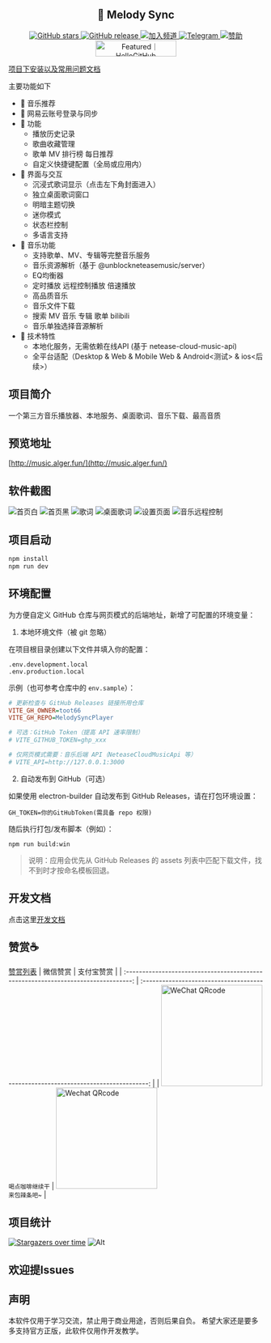 <h2 align="center">🎵 Melody Sync</h2>
<div align="center">
<div align="center">
  <a href="https://github.com/toot66/MelodySyncPlayer/stargazers">
    <img src="https://img.shields.io/github/stars/toot66/MelodySyncPlayer?style=for-the-badge&logo=github&label=Stars&logoColor=white&color=22c55e" alt="GitHub stars">
  </a>
  <a href="https://github.com/toot66/MelodySyncPlayer/releases">
    <img src="https://img.shields.io/github/v/release/toot66/MelodySyncPlayer?style=for-the-badge&logo=github&label=Release&logoColor=white&color=1a67af" alt="GitHub release">
  </a>
  <a href="#">
    <img src="https://img.shields.io/badge/QQ频道-MelodySync-blue?style=for-the-badge&color=yellow" alt="加入频道">
  </a>
  <a href="https://t.me/+9efsKRuvKBk2NWVl">
    <img src="https://img.shields.io/badge/Melody%20Sync-blue?style=for-the-badge&logo=telegram&logoColor=white&label=Telegram" alt="Telegram">
  </a>
   <a href="http://melodysync.xo.je/">
    <img src="https://img.shields.io/badge/%E9%A1%B9%E7%9B%AE%E6%8D%90%E8%B5%A0-blue?style=for-the-badge&logo=telegram&logoColor=pink&color=pink&label=%E8%B5%9E%E5%8A%A9" alt="赞助">
  </a>
</div>
</div>
<div align="center">
  <a href="https://hellogithub.com/repository/607b849c598d48e08fe38789d156ebdc" target="_blank"><img src="https://api.hellogithub.com/v1/widgets/recommend.svg?rid=607b849c598d48e08fe38789d156ebdc&claim_uid=ObuMXUfeHBmk9TI&theme=neutral" alt="Featured｜HelloGitHub" width="160" height="32" /></a>
</div>

[项目下安装以及常用问题文档](https://www.yuque.com/alger-pfg5q/ip4f1a/bmgmfmghnhgwghkm?singleDoc#)

主要功能如下

- 🎵 音乐推荐
- 🔐 网易云账号登录与同步
- 📝 功能
  - 播放历史记录
  - 歌曲收藏管理
  - 歌单 MV 排行榜 每日推荐
  - 自定义快捷键配置（全局或应用内）
- 🎨 界面与交互
  - 沉浸式歌词显示（点击左下角封面进入）
  - 独立桌面歌词窗口
  - 明暗主题切换
  - 迷你模式
  - 状态栏控制
  - 多语言支持
- 🎼 音乐功能
  - 支持歌单、MV、专辑等完整音乐服务
  - 音乐资源解析（基于 @unblockneteasemusic/server）
  - EQ均衡器
  - 定时播放 远程控制播放 倍速播放
  - 高品质音乐
  - 音乐文件下载
  - 搜索 MV 音乐 专辑 歌单 bilibili
  - 音乐单独选择音源解析
- 🚀 技术特性
  - 本地化服务，无需依赖在线API (基于 netease-cloud-music-api)
  - 全平台适配（Desktop & Web & Mobile Web & Android<测试> & ios<后续>）

## 项目简介

一个第三方音乐播放器、本地服务、桌面歌词、音乐下载、最高音质

## 预览地址

[http://music.alger.fun/](http://music.alger.fun/)

## 软件截图

![首页白](./docs/image.png)
![首页黑](./docs/image3.png)
![歌词](./docs/image6.png)
![桌面歌词](./docs/image2.png)
![设置页面](./docs/image4.png)
![音乐远程控制](./docs/image5.png)

## 项目启动

```bash
npm install
npm run dev
```

## 环境配置

为方便自定义 GitHub 仓库与网页模式的后端地址，新增了可配置的环境变量：

1) 本地环境文件（被 git 忽略）

在项目根目录创建以下文件并填入你的配置：

```
.env.development.local
.env.production.local
```

示例（也可参考仓库中的 `env.sample`）：

```ini
# 更新检查与 GitHub Releases 链接所用仓库
VITE_GH_OWNER=toot66
VITE_GH_REPO=MelodySyncPlayer

# 可选：GitHub Token（提高 API 速率限制）
# VITE_GITHUB_TOKEN=ghp_xxx

# 仅网页模式需要：音乐后端 API（NeteaseCloudMusicApi 等）
# VITE_API=http://127.0.0.1:3000
```

2) 自动发布到 GitHub（可选）

如果使用 electron-builder 自动发布到 GitHub Releases，请在打包环境设置：

```
GH_TOKEN=你的GitHubToken(需具备 repo 权限)
```

随后执行打包/发布脚本（例如）：

```
npm run build:win
```

> 说明：应用会优先从 GitHub Releases 的 assets 列表中匹配下载文件，找不到时才按命名模板回退。

## 开发文档

点击这里[开发文档](./DEV.md)

## 赞赏☕️

[赞赏列表](http://melodysync.xo.je/)
| 微信赞赏 | 支付宝赞赏 |
| :--------------------------------------------------------------------------------: | :--------------------------------------------------------------------------------: |
| <img src="https://github.com/algerkong/algerkong/blob/main/wechat.jpg?raw=true" alt="WeChat QRcode" width=200> <br><small>喝点咖啡继续干</small> | <img src="https://github.com/algerkong/algerkong/blob/main/alipay.jpg?raw=true" alt="Wechat QRcode" width=200> <br><small>来包辣条吧~</small> |

## 项目统计

[![Stargazers over time](https://starchart.cc/toot66/MelodySyncPlayer.svg?variant=adaptive)](https://starchart.cc/toot66/MelodySyncPlayer)
![Alt](https://repobeats.axiom.co/api/embed/c4d01b3632e241c90cdec9508dfde86a7f54c9f5.svg 'Repobeats analytics image')

## 欢迎提Issues

## 声明

本软件仅用于学习交流，禁止用于商业用途，否则后果自负。
希望大家还是要多多支持官方正版，此软件仅用作开发教学。
